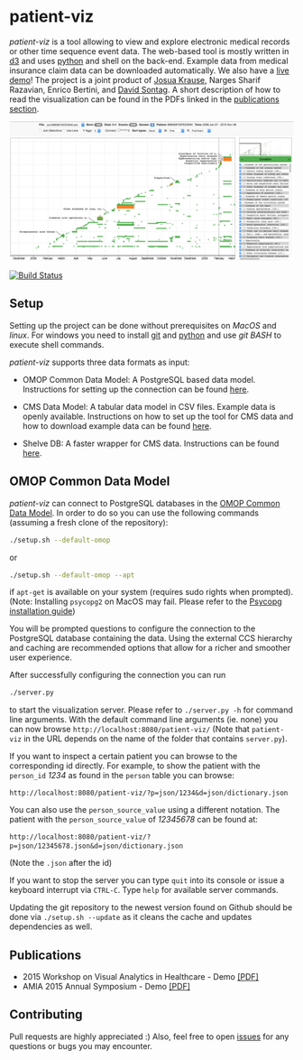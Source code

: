 # patient-viz

*patient-viz* is a tool allowing to view and explore electronic medical records
or other time sequence event data. The web-based tool is mostly written in
[d3](http://d3js.org/) and uses [python](https://www.python.org/) and shell on the back-end.
Example data from medical insurance claim data can be downloaded automatically.
We also have a [live demo](http://nyuvis.github.io/patient-viz/index.html)!
The project is a joint product of [Josua Krause](http://josuakrause.github.io/info/), Narges Sharif Razavian,
Enrico Bertini, and [David Sontag](http://cs.nyu.edu/~dsontag/).
A short description of how to read the visualization can be found in the PDFs
linked in the [publications section](#publications).

[![The tool in action!](overview.png)](http://nyuvis.github.io/patient-viz/index.html)

[![Build Status](https://travis-ci.org/nyuvis/patient-viz.svg?branch=master)](https://travis-ci.org/nyuvis/patient-viz)

## Setup

Setting up the project can be done without prerequisites on *MacOS* and *linux*.
For windows you need to install [git](https://git-for-windows.github.io/) and
[python](https://www.python.org/downloads/) and use *git BASH* to execute shell commands.

*patient-viz* supports three data formats as input:

* OMOP Common Data Model: A PostgreSQL based data model. Instructions for setting
  up the connection can be found [here](#omop-common-data-model).

* CMS Data Model: A tabular data model in CSV files. Example data is openly available.
  Instructions on how to set up the tool for CMS data and how to download example data
  can be found [here](cms_shelve.md#cms-setup).

* Shelve DB: A faster wrapper for CMS data. Instructions can be
  found [here](cms_shelve.md#using-shelve-input).

## OMOP Common Data Model

*patient-viz* can connect to PostgreSQL databases in the
[OMOP Common Data Model](https://github.com/OHDSI/CommonDataModel/).
In order to do so you can use the following commands (assuming a fresh clone
of the repository):

```bash
./setup.sh --default-omop
```

or

```bash
./setup.sh --default-omop --apt
```

if `apt-get` is available on your system (requires sudo rights when prompted).
(Note: Installing `psycopg2` on MacOS may fail. Please refer to the [Psycopg installation guide](http://initd.org/psycopg/docs/install.html))

You will be prompted questions to configure the connection to the PostgreSQL database
containing the data. Using the external CCS hierarchy and caching are recommended
options that allow for a richer and smoother user experience.

After successfully configuring the connection you can run

```bash
./server.py
```

to start the visualization server. Please refer to `./server.py -h` for command
line arguments. With the default command line arguments (ie. none) you can now
browse `http://localhost:8080/patient-viz/`
(Note that `patient-viz` in the URL depends on the name of the folder that
contains `server.py`).

If you want to inspect a certain patient you can browse to
the corresponding id directly. For example, to show the patient with the
`person_id` *1234* as found in the `person` table you can browse:

```
http://localhost:8080/patient-viz/?p=json/1234&d=json/dictionary.json
```

You can also use the `person_source_value` using a different notation. The
patient with the `person_source_value` of *12345678* can be found at:
```
http://localhost:8080/patient-viz/?p=json/12345678.json&d=json/dictionary.json
```
(Note the `.json` after the id)

If you want to stop the server you can type `quit` into its console or issue a
keyboard interrupt via `CTRL-C`. Type `help` for available server commands.

Updating the git repository to the newest version found on Github should be
done via `./setup.sh --update` as it cleans the cache and updates
dependencies as well.

## Publications

* 2015 Workshop on Visual Analytics in Healthcare - Demo [[PDF]](pub/vahc_2015_demo.pdf)
* AMIA 2015 Annual Symposium - Demo [[PDF]](pub/amia_2015_demo.pdf)

## Contributing

Pull requests are highly appreciated :)
Also, feel free to open [issues](https://github.com/nyuvis/patient-viz/issues) for any questions or bugs you may encounter.
